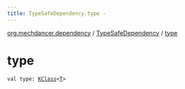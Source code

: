 ```yaml
---
title: TypeSafeDependency.type - 
---
```


[org.mechdancer.dependency](../index.html) / [TypeSafeDependency](index.html) / [type](./type.html)

# type

`val type: `[`KClass`](https://kotlinlang.org/api/latest/jvm/stdlib/kotlin.reflect/-k-class/index.html)`<`[`T`](index.html#T)`>`